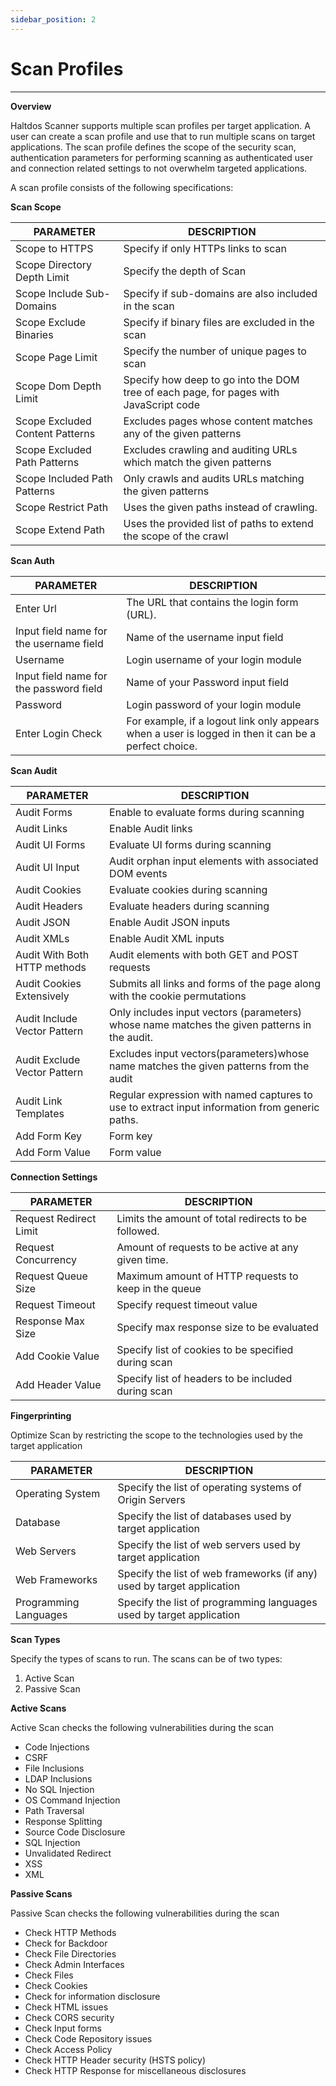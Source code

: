 ```yaml
---
sidebar_position: 2
---
```


# Scan Profiles

---

**Overview**

Haltdos Scanner supports multiple scan profiles per target application. A user can create a scan profile and use that to run multiple scans on target applications. The scan profile defines the scope of the security scan, authentication parameters for performing scanning as authenticated user and connection related settings to not overwhelm targeted applications.

A scan profile consists of the following specifications:

**Scan Scope**

 PARAMETER                       | DESCRIPTION                                                                           
---------------------------------|---------------------------------------------------------------------------------------
 Scope to HTTPS                  | Specify if only HTTPs links to scan                                                   
 Scope Directory Depth Limit     | Specify the depth of Scan                                                             
 Scope Include Sub-Domains       | Specify if sub-domains are also included in the scan                                  
 Scope Exclude Binaries          | Specify if binary files are excluded in the scan                                      
 Scope Page Limit                | Specify the number of unique pages to scan                                            
 Scope Dom Depth Limit           | Specify how deep to go into the DOM tree of each page, for pages with JavaScript code 
 Scope Excluded Content Patterns | Excludes pages whose content matches any of the given patterns                        
 Scope Excluded Path Patterns    | Excludes crawling and auditing URLs which match the given patterns                    
 Scope Included Path Patterns    | Only crawls and audits URLs matching the given patterns                               
 Scope Restrict Path             | Uses the given paths instead of crawling.                                             
 Scope Extend Path               | Uses the provided list of paths to extend the scope of the crawl                      

**Scan Auth**

| PARAMETER                               | DESCRIPTION                                                                                          |
|-----------------------------------------|------------------------------------------------------------------------------------------------------|
| Enter Url                               | The URL that contains the login form (URL).                                                          |
| Input field name for the username field | Name of the username input field                                                                     |
| Username                                | Login username of your login module                                                                  |
| Input field name for the password field | Name of your Password input field                                                                    |
| Password                                | Login password of your login module                                                                  |
| Enter Login Check                       | For example, if a logout link only appears when a user is logged in then it can be a perfect choice. |

**Scan Audit**

| PARAMETER                    | DESCRIPTION                                                                                    |
|------------------------------|------------------------------------------------------------------------------------------------|
| Audit Forms                  | Enable to evaluate forms during scanning                                                       |
| Audit Links                  | Enable Audit links                                                                             |
| Audit UI Forms               | Evaluate UI forms during scanning                                                              |
| Audit UI Input               | Audit orphan input elements with associated DOM events                                         |
| Audit Cookies                | Evaluate cookies during scanning                                                               |
| Audit Headers                | Evaluate headers during scanning                                                               |
| Audit JSON                   | Enable Audit JSON inputs                                                                       |
| Audit XMLs                   | Enable Audit XML inputs                                                                        |
| Audit With Both HTTP methods | Audit elements with both GET and POST requests                                                 |
| Audit Cookies Extensively    | Submits all links and forms of the page along with the cookie permutations                     |
| Audit Include Vector Pattern | Only includes input vectors (parameters) whose name matches the given patterns in the audit.   |
| Audit Exclude Vector Pattern | Excludes input vectors(parameters)whose name matches the given patterns from the audit         |
| Audit Link Templates         | Regular expression with named captures to use to extract input information from generic paths. |
| Add Form Key                 | Form key                                                                                       |
| Add Form Value               | Form value                                                                                     |

**Connection Settings**

| PARAMETER              | DESCRIPTION                                          |
|------------------------|------------------------------------------------------|
| Request Redirect Limit | Limits the amount of total redirects to be followed. |
| Request Concurrency    | Amount of requests to be active at any given time.   |
| Request Queue Size     | Maximum amount of HTTP requests to keep in the queue |
| Request Timeout        | Specify request timeout value                        |
| Response Max Size      | Specify max response size to be evaluated            |
| Add Cookie Value       | Specify list of cookies to be specified during scan  |
| Add Header Value       | Specify list of headers to be included during scan   |

**Fingerprinting**

Optimize Scan by restricting the scope to the technologies used by the target application

| PARAMETER             | DESCRIPTION                                                            |
|-----------------------|------------------------------------------------------------------------|
| Operating System      | Specify the list of operating systems of Origin Servers                |
| Database              | Specify the list of databases used by target application               |
| Web Servers           | Specify the list of web servers used by target application             |
| Web Frameworks        | Specify the list of web frameworks (if any) used by target application |
| Programming Languages | Specify the list of programming languages used by target application   |

**Scan Types**

Specify the types of scans to run. The scans can be of two types:

1. Active Scan
2. Passive Scan

**Active Scans**

Active Scan checks the following vulnerabilities during the scan

- Code Injections
- CSRF
- File Inclusions
- LDAP Inclusions
- No SQL Injection
- OS Command Injection
- Path Traversal
- Response Splitting
- Source Code Disclosure
- SQL Injection
- Unvalidated Redirect
- XSS
- XML

**Passive Scans**

Passive Scan checks the following vulnerabilities during the scan

- Check HTTP Methods
- Check for Backdoor
- Check File Directories
- Check Admin Interfaces
- Check Files
- Check Cookies
- Check for information disclosure
- Check HTML issues
- Check CORS security
- Check Input forms
- Check Code Repository issues
- Check Access Policy
- Check HTTP Header security (HSTS policy)
- Check HTTP Response for miscellaneous disclosures